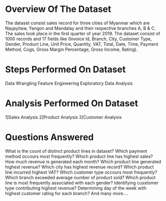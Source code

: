 # Overview Of The Dataset
The dataset consist sales record for three cities of Myanmar which are Naypyitaw, Yangon and Mandalay and their respective branches A, B & C. The sales took place in the first quarter of year 2019. The dataset consist of 1000 records and 17 fields like (Invoice Id, Branch, City, Customer Type, Gender, Product Line, Unit Price, Quantity, VAT, Total, Date, Time, Payment Method, Cogs, Gross Margin Percentage, Gross Income, Rating).

# Steps Performed On Dataset
   Data Wrangling
   Feature Engineering
   Exploratory Data Analysis
# Analysis Performed On Dataset
1]Sales Analysis
2]Product Analysis
3]Customer Analysis
# Questions Answered
What is the count of distinct product lines in dataset?
Which payment method occours most frequently?
Which product line has highest sales?
How much revenue is generated each month?
Which product line generated highest revenue?
Which city has highest revenue record?
Which product line incurred highest VAT?
Which customer type occours most frequently?
Which branch exceeded average number of product sold?
Which product line is most frequently associated with each gender?
Identifying cusstomer type contributing highest revenue?
Determining day of the week with highest customer rating for each branch?
And many more....
